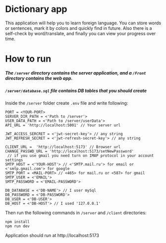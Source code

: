 # Dictionary app
This application will help you to learn foreign language. You can store words or sentences, mark it by colors and quickly find in future. Also there is a self-check by word/translate, and finally you can view your progress over time.
# How to run
##### The `/server` directory contains the server application, and a `/Front` directory contains the web app.
#####  `/server/database.sql` file contains DB tables that you should create
Inside the `/server` folder create `.env` file and write following:
```
PORT = <YOUR-PORT>
SERVER_DIR_PATH = <'Path to /server'>
USER_DATA_PATH = <'Path to /server/userData'>
API_URL = 'http://localhost:5001' // Your server url

JWT_ACCESS_SERCRET = <'jwt-secret-key'> // any string
JWT_REFRESH_SECRET = <'jwt-refresh-secret-key'> // any string

CLIENT_URL =  'http://localhost:5173' // Browser url
CHANGE_PASSWD_URL = 'http://localhost:5173/setNewPassword'
 // if you use gmail you need turn on IMAP protocol in your account settings
SMTP_HOST = <'YOUR-HOST'> // <'SMTP.mail.ru'> for email or <'smtp.gmail.com'> for google
SMTP_PORT = <MAIL-PORT> // <465> for mail.ru or <587> for gmail
SMTP_USER = <'EMAIL'>
SMTP_PASSWORD = <'EMAIL-PASSWORD'>

DB_DATABASE = <'DB-NAME'> // I user mySql
DB_PASSWORD = <'DB-PASSWORD'>
DB_USER = <'DB-USER'>
DB_HOST = <'DB-HOST'> // I used '127.0.0.1'
```
Then run the following commands in `/server` and `/client` directories:
```
npm install
npm run dev
```

Application should run at http://localhost:5173
